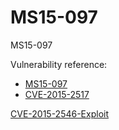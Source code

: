 # MS15-097

MS15-097  

Vulnerability reference:
 * [MS15-097](https://technet.microsoft.com/library/security/ms15-097)
 * [CVE-2015-2517](http://cve.mitre.org/cgi-bin/cvename.cgi?name=cve-2015-2517)
 

[CVE-2015-2546-Exploit](https://github.com/k0keoyo/CVE-2015-2546-Exploit)